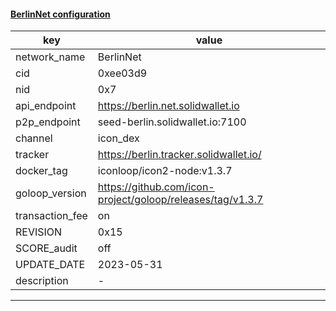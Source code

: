 #### [BerlinNet configuration](https://networkinfo.solidwallet.io/node_info/BerlinNet/default_configure.yml)
|key|value|
|---|---|
|network_name|BerlinNet|
|cid|0xee03d9|
|nid|0x7|
|api_endpoint|https://berlin.net.solidwallet.io|
|p2p_endpoint|seed-berlin.solidwallet.io:7100|
|channel|icon_dex|
|tracker|https://berlin.tracker.solidwallet.io/|
|docker_tag|iconloop/icon2-node:v1.3.7|
|goloop_version|https://github.com/icon-project/goloop/releases/tag/v1.3.7|
|transaction_fee|on|
|REVISION|0x15|
|SCORE_audit|off|
|UPDATE_DATE|2023-05-31|
|description|-|
---
